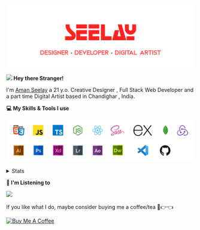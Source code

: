 [![banner](./images/seelay.svg)](https://seelay.in)

**<img src="https://media.giphy.com/media/hvRJCLFzcasrR4ia7z/giphy.gif" width="25px"> Hey there Stranger!**

I'm [Aman Seelay](https://seelay.in) a 21 y.o. Creative Designer , Full Stack Web Developer and a part time Digital Artist based in Chandighar , India.

**💻 My Skills & Tools I use**

[![banner](./images/skills&tools.svg)](https://seelay.in)

<details>
  <summary>Stats</summary>

---

<!--START_SECTION:waka-->
![Profile Views](http://img.shields.io/badge/Profile%20Views-56-blue)

**🐱 My Github Data** 

> 🏆 222 Contributions in the Year 2021
 > 
> 📦 546.1 kB Used in Github's Storage 
 > 
> 🚫 Not Opted to Hire
 > 
> 📜 1 Public Repository 
 > 
> 🔑 71 Private Repositories  
 > 
**I'm a Night 🦉** 

```text
🌞 Morning    144 commits    ██████░░░░░░░░░░░░░░░░░░░   24.49% 
🌆 Daytime    60 commits     ██░░░░░░░░░░░░░░░░░░░░░░░   10.2% 
🌃 Evening    154 commits    ██████░░░░░░░░░░░░░░░░░░░   26.19% 
🌙 Night      230 commits    █████████░░░░░░░░░░░░░░░░   39.12%

```
📅 **I'm Most Productive on Thursday** 

```text
Monday       110 commits    ████░░░░░░░░░░░░░░░░░░░░░   18.71% 
Tuesday      79 commits     ███░░░░░░░░░░░░░░░░░░░░░░   13.44% 
Wednesday    54 commits     ██░░░░░░░░░░░░░░░░░░░░░░░   9.18% 
Thursday     157 commits    ██████░░░░░░░░░░░░░░░░░░░   26.7% 
Friday       81 commits     ███░░░░░░░░░░░░░░░░░░░░░░   13.78% 
Saturday     57 commits     ██░░░░░░░░░░░░░░░░░░░░░░░   9.69% 
Sunday       50 commits     ██░░░░░░░░░░░░░░░░░░░░░░░   8.5%

```


📊 **This Week I Spent My Time On** 

```text
⌚︎ Time Zone: Asia/Kolkata

💬 Programming Languages: 
JavaScript               29 hrs 27 mins      ██████████████░░░░░░░░░░░   56.16% 
Other                    17 hrs 34 mins      ████████░░░░░░░░░░░░░░░░░   33.5% 
JSON                     2 hrs 19 mins       █░░░░░░░░░░░░░░░░░░░░░░░░   4.43% 
CSS                      51 mins             ░░░░░░░░░░░░░░░░░░░░░░░░░   1.62% 
Markdown                 47 mins             ░░░░░░░░░░░░░░░░░░░░░░░░░   1.51%

🔥 Editors: 
Browser                  31 hrs 11 mins      ██████████████░░░░░░░░░░░   59.47% 
Unknown Editor           12 hrs 44 mins      ██████░░░░░░░░░░░░░░░░░░░   24.3% 
VS Code                  8 hrs 30 mins       ████░░░░░░░░░░░░░░░░░░░░░   16.23%

🐱‍💻 Projects: 
SEELAY                   14 hrs 22 mins      ██████░░░░░░░░░░░░░░░░░░░   27.4% 
Unknown Project          13 hrs 43 mins      ██████░░░░░░░░░░░░░░░░░░░   26.17% 
All Projects             7 hrs 42 mins       ███░░░░░░░░░░░░░░░░░░░░░░   14.7% 
SEELAY-V10               5 hrs 37 mins       ██░░░░░░░░░░░░░░░░░░░░░░░   10.73% 
Aman-Seelay              4 hrs 48 mins       ██░░░░░░░░░░░░░░░░░░░░░░░   9.17%

💻 Operating System: 
Windows                  39 hrs 42 mins      ███████████████████░░░░░░   75.7% 
Unknown OS               12 hrs 44 mins      ██████░░░░░░░░░░░░░░░░░░░   24.3%

```

**I Mostly Code in JavaScript** 

```text
JavaScript               47 repos            ████████████████░░░░░░░░░   66.2% 
TypeScript               11 repos            ███░░░░░░░░░░░░░░░░░░░░░░   15.49% 
HTML                     7 repos             ██░░░░░░░░░░░░░░░░░░░░░░░   9.86% 
CSS                      3 repos             █░░░░░░░░░░░░░░░░░░░░░░░░   4.23% 
Vue                      2 repos             ░░░░░░░░░░░░░░░░░░░░░░░░░   2.82%

```


**Timeline**

![Chart not found](https://raw.githubusercontent.com/ImSeelay/ImSeelay/master/charts/bar_graph.png) 


<!--END_SECTION:waka-->

---

 </details>

**🎵 I'm Listening to**

<object data="https://now-play.vercel.app/api/generate?uid=7a17a86e-d6b7-43b5-8d9c-1d6dae42a779" >

  <img src="https://now-play.vercel.app/api/generate?uid=7a17a86e-d6b7-43b5-8d9c-1d6dae42a779" />

</object>

If you like what I do, maybe consider buying me a coffee/tea 🥺👉👈

<a href="https://www.buymeacoffee.com/seelay" target="_blank"><img src="https://cdn.buymeacoffee.com/buttons/v2/default-red.png" alt="Buy Me A Coffee" width="150" ></a>
